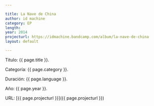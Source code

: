 ```yaml
---

title: La Nave de China
author: id machine
category: EP
length: 
year: 2014
projecturl: https://idmachine.bandcamp.com/album/la-nave-de-china
layout: default

---
```


Título: {{ page.title }}.

Categoría: {{ page.category }}.

Duración: {{ page.language }}.

Año: {{ page.year }}.

URL: [{{ page.projecturl }}]({{ page.projecturl }})